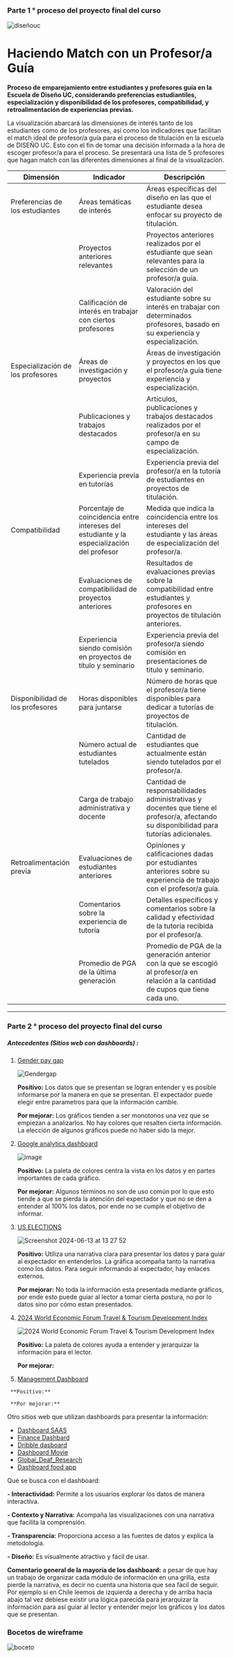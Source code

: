 
### Parte 1 ° proceso del proyecto final del curso

![diseñouc](https://liderazgoescolar.uc.cl/images/Formacion/DDLE/UC.png)
# Haciendo Match con un Profesor/a Guía

**Proceso de emparejamiento entre estudiantes y profesores guía en la Escuela de Diseño UC, considerando preferencias estudiantiles, especialización y disponibilidad de los profesores, compatibilidad, y retroalimentación de experiencias previas.**

La visualización abarcará las dimensiones de interés tanto de los estudiantes como de los profesores, así como los indicadores que facilitan el match ideal de profesor/a guía para el proceso de titulación en la escuela de DISEÑO UC. Esto con el fin de tomar una decisión informada a la hora de escoger profesor/a para el proceso. Se presentará una lista de 5 profesores que hagan match con las diferentes dimensiones al final de la visualización. 


| **Dimensión**                     | **Indicador**                            | **Descripción**                                                                                                                                                   |
|-----------------------------------|------------------------------------------|-------------------------------------------------------------------------------------------------------------------------------------------------------------------|
| Preferencias de los estudiantes   | Áreas temáticas de interés               | Áreas específicas del diseño en las que el estudiante desea enfocar su proyecto de titulación.                                                                    |
|                                   | Proyectos anteriores relevantes          | Proyectos anteriores realizados por el estudiante que sean relevantes para la selección de un profesor/a guía.                                                      |
|                                   | Calificación de interés en trabajar con ciertos profesores | Valoración del estudiante sobre su interés en trabajar con determinados profesores, basado en su experiencia y especialización.                 |
| Especialización de los profesores | Áreas de investigación y proyectos       | Áreas de investigación y proyectos en los que el profesor/a guía tiene experiencia y especialización.                                                               |
|                                   | Publicaciones y trabajos destacados      | Artículos, publicaciones y trabajos destacados realizados por el profesor/a en su campo de especialización.                                                         |
|                                   | Experiencia previa en tutorías           | Experiencia previa del profesor/a en la tutoría de estudiantes en proyectos de titulación.                                                                          |
| Compatibilidad                    | Porcentaje de coincidencia entre intereses del estudiante y la especialización del profesor | Medida que indica la coincidencia entre los intereses del estudiante y las áreas de especialización del profesor/a. |
|                                   | Evaluaciones de compatibilidad de proyectos anteriores | Resultados de evaluaciones previas sobre la compatibilidad entre estudiantes y profesores en proyectos de titulación anteriores.                    |
|                                   | Experiencia siendo comisión en proyectos de título y seminario     | Experiencia previa del profesor/a siendo comisión en presentaciones de titulo y seminario.                                                |
| Disponibilidad de los profesores  | Horas disponibles para juntarse          | Número de horas que el profesor/a tiene disponibles para dedicar a tutorías de proyectos de titulación.                                                             |
|                                   | Número actual de estudiantes tutelados   | Cantidad de estudiantes que actualmente están siendo tutelados por el profesor/a.                                                                                   |
|                                   | Carga de trabajo administrativa y docente | Cantidad de responsabilidades administrativas y docentes que tiene el profesor/a, afectando su disponibilidad para tutorías adicionales.                           |
| Retroalimentación previa          | Evaluaciones de estudiantes anteriores   | Opiniones y calificaciones dadas por estudiantes anteriores sobre su experiencia de trabajo con el profesor/a guía.                                                 |
|                                   | Comentarios sobre la experiencia de tutoría | Detalles específicos y comentarios sobre la calidad y efectividad de la tutoría recibida por el profesor/a.                                                      |
|                                   | Promedio de PGA de la última generación  | Promedio de PGA de la generación anterior con la que se escogió al profesor/a en relación a la cantidad de cupos que tiene cada uno.                                |

-------------
### Parte 2 ° proceso del proyecto final del curso
 
##### Antecedentes (Sitios web con dashboards) :
  1. [Gender pay gap](https://www.clicdata.com/dashboards/gender-pay-gap/)
     
     ![Gendergap](https://github.com/fsoti/Clases-finales/assets/94652662/8bf2defc-c9aa-4409-b0e6-ed98729e712d)

     **Positivo:** Los datos que se presentan se logran entender y es posible informarse por la manera en que se presentan. El expectador puede elegir entre parametros para que la información cambie.
     
     **Por mejorar:** Los gráficos tienden a ser monotonos una vez que se empiezan a analizarlos. No hay colores que resalten cierta información. La elección de algunos gráficos puede no haber sido la mejor.
     
  3. [Google analytics dashboard](https://app.cumul.io/s/google-analytics-dashboard-template-t09kgsbh1x5cww09?_gl=1*1q1zemq*_gcl_au*MTM2OTI5OTAxMC4xNzE4MjA3MDg5*_ga*MTA2MzM4OTAyMy4xNzE4MjA3MDg5*_ga_DNMC2VH2X3*MTcxODIwNzA4OC4xLjAuMTcxODIwNzA4OC4wLjAuODQxNDgzMzUy)
   
     ![image](https://github.com/fsoti/Clases-finales/assets/94652662/a8bc4997-b129-46a1-8113-2af183f67c84)
     
     **Positivo:** La paleta de colores centra la vista en los datos y en partes importantes de cada gráfico.
     
     **Por mejorar:** Algunos términos no son de uso común por lo que esto tiende a que se pierda la atención del expectador y que no se den a entender al 100% los datos, por ende no se cumple el objetivo de informar.
     
  6. [US ELECTIONS](https://public.tableau.com/app/profile/neoris.spain/viz/USELECTIONS_17171383280740/NeoNews)

     ![Screenshot 2024-06-13 at 13 27 52](https://github.com/fsoti/Clases-finales/assets/94652662/7841ddbe-f075-4f81-a0e4-a70bb73612f5)

     **Positivo:** Utiliza una narrativa clara para presentar los datos y para guiar al expectador en entenderlos. La gráfica acompaña tanto la narrativa como los datos. Para seguir informando al expectador, hay enlaces externos.
     
     **Por mejorar:** No toda la información esta presentada mediante gráficos, por ende esto puede guiar al lector a tomar cierta postura, no por lo datos sino por cómo estan presentados.
     
  9. [2024 World Economic Forum Travel & Tourism Development Index](https://public.tableau.com/app/profile/sherzodbek.ibragimov/viz/2024WorldEconomicForumTravelTourismDevelopmentIndex/Dashboard)
      
     ![2024 World Economic Forum Travel & Tourism Development Index](https://github.com/fsoti/Clases-finales/assets/94652662/5732b7a0-771f-451a-b660-51c07889f49c)
     
     **Positivo:** La paleta de colores ayuda a entender y jerarquizar la información para el lector. 
     
     **Por mejorar:**
     
  11. [Management Dashboard](https://www.behance.net/gallery/181483085/Management-Dashboard)
      
     **Positivo:** 
     
     **Por mejorar:** 


Otro sitios web que utilizan dashboards para presentar la información: 

- [Dashboard SAAS](https://www.behance.net/gallery/184064899/Dashboard-SAAS) 
- [Finance Dashbard](https://www.behance.net/gallery/200511691/Finance-Dashbard) 
- [Dribble dasboard](https://www.figma.com/proto/4moBwqznAvPYcTYCyuLNza/Dribble-Dasboard?node-id=5-2&t=OsHrJdhKQkae1rnG-0&scaling=scale-down&page-id=0%3A1)
- [Dashboard Movie](https://www.behance.net/gallery/195118501/Dashboard-Movie)
- [Global_Deaf_Research](https://public.tableau.com/app/profile/adrian.zinovei/viz/Global_Deaf_Research/GDF_VFSG)
- [Dashboard food app](https://www.behance.net/gallery/193042493/Dashboard-food-app)


Qué se busca con el dashboard:

**- Interactividad:** Permite a los usuarios explorar los datos de manera interactiva.

**- Contexto y Narrativa:** Acompaña las visualizaciones con una narrativa que facilita la comprensión.

**- Transparencia:** Proporciona acceso a las fuentes de datos y explica la metodología.

**- Diseño:** Es visualmente atractivo y fácil de usar.

**Comentario general de la mayoría de los dashboard:** a pesar de que hay un trabajo de organizar cada módulo de información en una grilla, esta pierde la narrativa, es decir no cuenta una historia que sea fácil de seguir. Por ejemplo si en Chile leemos de izquierda a derecha y de arriba hacia abajo tal vez debiese existir una lógica parecida para jerarquizar la información para así guiar al lector y entender mejor los gráficos y los datos que se presentan. 

### Bocetos de wireframe

![boceto](https://github.com/fsoti/Clases-finales/assets/94652662/f8395c83-8079-4a6b-ae37-352163b00460)

